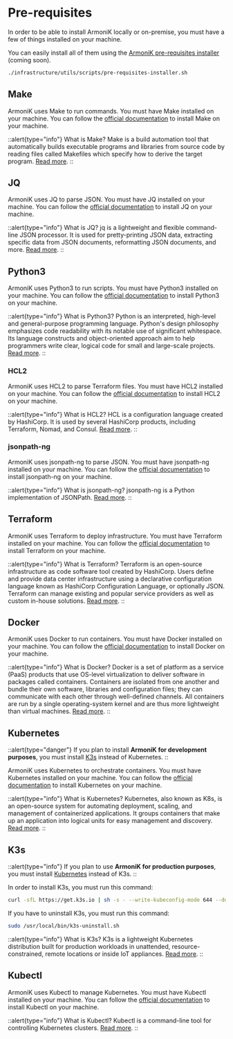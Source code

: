 <!-- TODO: Create `collapse` or `spoiler` for requirement alert. @see https://elements.nuxt.space/globals/callout#callout -->

<!-- TODO: missing helm -->

# Pre-requisites

In order to be able to install ArmoniK locally or on-premise, you must have a few of things installed on your machine.

You can easily install all of them using the [ArmoniK pre-requisites installer]() (coming soon).

```bash
./infrastructure/utils/scripts/pre-requisites-installer.sh
```

## Make

ArmoniK uses Make to run commands. You must have Make installed on your machine. You can follow the [official documentation](https://www.gnu.org/software/make/) to install Make on your machine.

::alert{type="info"}
What is Make? Make is a build automation tool that automatically builds executable programs and libraries from source code by reading files called Makefiles which specify how to derive the target program. [Read more](https://en.wikipedia.org/wiki/Make_(software)).
::

## JQ

ArmoniK uses JQ to parse JSON. You must have JQ installed on your machine. You can follow the [official documentation](https://stedolan.github.io/jq/download/) to install JQ on your machine.

::alert{type="info"}
What is JQ? jq is a lightweight and flexible command-line JSON processor. It is used for pretty-printing JSON data, extracting specific data from JSON documents, reformatting JSON documents, and more. [Read more](https://stedolan.github.io/jq/).
::

## Python3

ArmoniK uses Python3 to run scripts. You must have Python3 installed on your machine. You can follow the [official documentation](https://www.python.org/downloads/) to install Python3 on your machine.

::alert{type="info"}
What is Python3? Python is an interpreted, high-level and general-purpose programming language. Python's design philosophy emphasizes code readability with its notable use of significant whitespace. Its language constructs and object-oriented approach aim to help programmers write clear, logical code for small and large-scale projects. [Read more](https://en.wikipedia.org/wiki/Python_(programming_language)).
::

### HCL2

ArmoniK uses HCL2 to parse Terraform files. You must have HCL2 installed on your machine. You can follow the [official documentation](https://pypi.org/project/python-hcl2/) to install HCL2 on your machine.

::alert{type="info"}
What is HCL2? HCL is a configuration language created by HashiCorp. It is used by several HashiCorp products, including Terraform, Nomad, and Consul. [Read more](https://en.wikipedia.org/wiki/HCL_(programming_language)).
::

### jsonpath-ng

ArmoniK uses jsonpath-ng to parse JSON. You must have jsonpath-ng installed on your machine. You can follow the [official documentation](https://pypi.org/project/jsonpath-ng/) to install jsonpath-ng on your machine.

::alert{type="info"}
What is jsonpath-ng? jsonpath-ng is a Python implementation of JSONPath. [Read more](https://pypi.org/project/jsonpath-ng/).
::

## Terraform

ArmoniK uses Terraform to deploy infrastructure. You must have Terraform installed on your machine. You can follow the [official documentation](https://learn.hashicorp.com/tutorials/terraform/install-cli) to install Terraform on your machine.

::alert{type="info"}
What is Terraform? Terraform is an open-source infrastructure as code software tool created by HashiCorp. Users define and provide data center infrastructure using a declarative configuration language known as HashiCorp Configuration Language, or optionally JSON. Terraform can manage existing and popular service providers as well as custom in-house solutions. [Read more](https://en.wikipedia.org/wiki/Terraform_(software)).
::

## Docker

ArmoniK uses Docker to run containers. You must have Docker installed on your machine. You can follow the [official documentation](https://docs.docker.com/engine/install/) to install Docker on your machine.

::alert{type="info"}
What is Docker? Docker is a set of platform as a service (PaaS) products that use OS-level virtualization to deliver software in packages called containers. Containers are isolated from one another and bundle their own software, libraries and configuration files; they can communicate with each other through well-defined channels. All containers are run by a single operating-system kernel and are thus more lightweight than virtual machines. [Read more](https://en.wikipedia.org/wiki/Docker_(software)).
::

## Kubernetes

::alert{type="danger"}
If you plan to install **ArmoniK for development purposes**, you must install [K3s](#k3s) instead of Kubernetes.
::

ArmoniK uses Kubernetes to orchestrate containers. You must have Kubernetes installed on your machine. You can follow the [official documentation](https://kubernetes.io/releases/download/) to install Kubernetes on your machine.

::alert{type="info"}
What is Kubernetes? Kubernetes, also known as K8s, is an open-source system for automating deployment, scaling, and management of containerized applications. It groups containers that make up an application into logical units for easy management and discovery. [Read more](https://en.wikipedia.org/wiki/Kubernetes).
::

## K3s

::alert{type="info"}
If you plan to use **ArmoniK for production purposes**, you must install [Kubernetes](#kubernetes) instead of K3s.
::

In order to install K3s, you must run this command:

```bash
curl -sfL https://get.k3s.io | sh -s - --write-kubeconfig-mode 644 --docker --write-kubeconfig ~/.kube/config
```

If you have to uninstall K3s, you must run this command:

```bash
sudo /usr/local/bin/k3s-uninstall.sh
```

::alert{type="info"}
What is K3s? K3s is a lightweight Kubernetes distribution built for production workloads in unattended, resource-constrained, remote locations or inside IoT appliances. [Read more](https://k3s.io/).
::

## Kubectl

ArmoniK uses Kubectl to manage Kubernetes. You must have Kubectl installed on your machine. You can follow the [official documentation](https://kubernetes.io/docs/tasks/tools/install-kubectl-linux/) to install Kubectl on your machine.

::alert{type="info"}
What is Kubectl? Kubectl is a command-line tool for controlling Kubernetes clusters. [Read more](https://kubernetes.io/docs/reference/kubectl/overview/).
::
